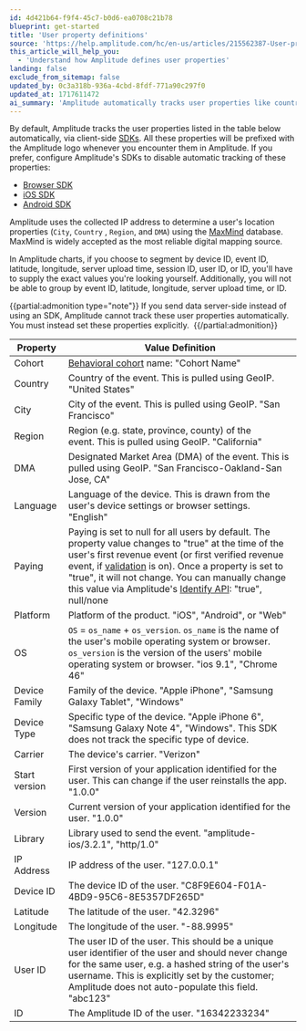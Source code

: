 ```yaml
---
id: 4d421b64-f9f4-45c7-b0d6-ea0708c21b78
blueprint: get-started
title: 'User property definitions'
source: 'https://help.amplitude.com/hc/en-us/articles/215562387-User-property-definitions'
this_article_will_help_you:
  - 'Understand how Amplitude defines user properties'
landing: false
exclude_from_sitemap: false
updated_by: 0c3a318b-936a-4cbd-8fdf-771a90c297f0
updated_at: 1717611472
ai_summary: 'Amplitude automatically tracks user properties like country, city, region, and more. It uses IP addresses for location data. You can configure the SDKs to stop tracking certain properties. When creating charts, you need to provide specific values for some segments. If you send data server-side, you must set properties explicitly. The table lists various user properties like platform, device, and language. "Paying" changes to "true" after a revenue event. Remember, you can''t group by certain properties in charts. Make sure to manage unique identifiers like user ID yourself.'
---
```

By default, Amplitude tracks the user properties listed in the table below automatically, via client-side [SDKs](https://www.docs.developers.amplitude.com/data/sdks/sdk-overview/#analytics-sdks). All these properties will be prefixed with the Amplitude logo whenever you encounter them in Amplitude. If you prefer, configure Amplitude's SDKs to disable automatic tracking of these properties:

* [Browser SDK](/docs/sdks/analytics/browser/browser-sdk-2#optional-tracking)
* [iOS SDK](/docs/sdks/analytics/ios/ios-swift-sdk#disable-tracking)
* [Android SDK](/docs/sdks/analytics/android/android-kotlin-sdk#disable-tracking)

Amplitude uses the collected IP address to determine a user's location properties (`City`, `Country` , `Region`, and `DMA`) using the [MaxMind](https://www.maxmind.com/en/home) database. MaxMind is widely accepted as the most reliable digital mapping source.

In Amplitude charts, if you choose to segment by device ID, event ID, latitude, longitude, server upload time, session ID, user ID, or ID, you'll have to supply the exact values you're looking yourself. Additionally, you will not be able to group by event ID, latitude, longitude, server upload time, or ID.

{{partial:admonition type="note"}}
If you send data server-side instead of using an SDK, Amplitude cannot track these user properties automatically. You must instead set these properties explicitly. 
{{/partial:admonition}}


| **Property**  | **Value Definition**                                                                                                                                                                                                                                                                                                                                                                                                            |
| ------------- | ------------------------------------------------------------------------------------------------------------------------------------------------------------------------------------------------------------------------------------------------------------------------------------------------------------------------------------------------------------------------------------------------------------------------------- |
| Cohort        | [Behavioral cohort](/docs/analytics/behavioral-cohorts) name: "Cohort Name"                                                                                                                                                                                                                                                                                                                                                     |
| Country       | Country of the event. This is pulled using GeoIP. "United States"                                                                                                                                                                                                                                                                                                                                                               |
| City          | City of the event. This is pulled using GeoIP. "San Francisco"                                                                                                                                                                                                                                                                                                                                                                  |
| Region        | Region (e.g. state, province, county) of the event. This is pulled using GeoIP. "California"                                                                                                                                                                                                                                                                                                                                    |
| DMA           | Designated Market Area (DMA) of the event. This is pulled using GeoIP. "San Francisco-Oakland-San Jose, CA"                                                                                                                                                                                                                                                                                                                     |
| Language      | Language of the device. This is drawn from the user's device settings or browser settings. "English"                                                                                                                                                                                                                                                                                                                            |
| Paying        | Paying is set to null for all users by default. The property value changes to "true" at the time of the user's first revenue event (or first verified revenue event, if [validation](/docs/data/sources/instrument-track-revenue#verification) is on). Once a property is set to "true", it will not change. You can manually change this value via Amplitude's [Identify API](/docs/apis/analytics/identify): "true", null/none |
| Platform      | Platform of the product. "iOS", "Android", or "Web"                                                                                                                                                                                                                                                                                                                                                                             |
| OS            | `OS` = `os_name` + `os_version`. `os_name` is the name of the user's mobile operating system or browser. `os_version` is the version of the users' mobile operating system or browser. "ios 9.1", "Chrome 46"                                                                                                                                                                                                                   |
| Device Family | Family of the device. "Apple iPhone", "Samsung Galaxy Tablet", "Windows"                                                                                                                                                                                                                                                                                                                                                        |
| Device Type   | Specific type of the device. "Apple iPhone 6", "Samsung Galaxy Note 4", "Windows". This SDK does not track the specific type of device.                                                                                                                                                                                                                                                                                         |
| Carrier       | The device's carrier. "Verizon"                                                                                                                                                                                                                                                                                                                                                                                                 |
| Start version | First version of your application identified for the user. This can change if the user reinstalls the app. "1.0.0"                                                                                                                                                                                                                                                                                                              |
| Version       | Current version of your application identified for the user. "1.0.0"                                                                                                                                                                                                                                                                                                                                                            |
| Library       | Library used to send the event. "amplitude-ios/3.2.1", "http/1.0"                                                                                                                                                                                                                                                                                                                                                               |
| IP Address    | IP address of the user. "127.0.0.1"                                                                                                                                                                                                                                                                                                                                                                                             |
| Device ID     | The device ID of the user. "C8F9E604-F01A-4BD9-95C6-8E5357DF265D"                                                                                                                                                                                                                                                                                                                                                               |
| Latitude      | The latitude of the user. "42.3296"                                                                                                                                                                                                                                                                                                                                                                                             |
| Longitude     | The longitude of the user. "-88.9995"                                                                                                                                                                                                                                                                                                                                                                                           |
| User ID       | The user ID of the user. This should be a unique user identifier of the user and should never change for the same user, e.g. a hashed string of the user's username. This is explicitly set by the customer; Amplitude does not auto-populate this field. "abc123"                                                                                                                                                              |
| ID            | The Amplitude ID of the user. "16342233234"                                                                                                                                                                                                                                                                                                                                                                                     |